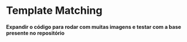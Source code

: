 # Template Matching

#### Expandir o código para rodar com muitas imagens e testar com a base presente no repositório
